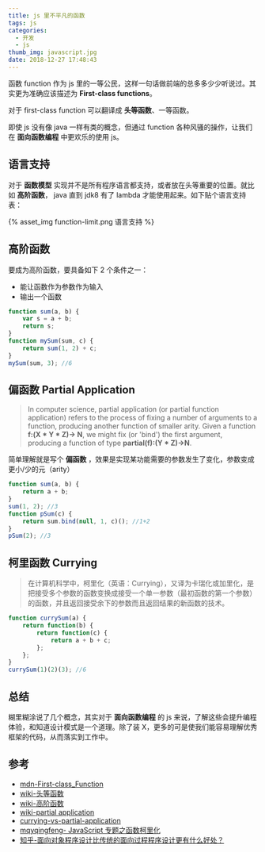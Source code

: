 ```yaml
---
title: js 里不平凡的函数
tags: js
categories:
  - 开发
  - js
thumb_img: javascript.jpg
date: 2018-12-27 17:48:43
---
```



函数 function 作为 js 里的一等公民，这样一句话做前端的总多多少少听说过。其实更为准确应该描述为 **First-class functions**。

对于 first-class function 可以翻译成 **头等函数**、一等函数。

即使 js 没有像 java 一样有类的概念，但通过 function 各种风骚的操作，让我们在 **面向函数编程** 中更欢乐的使用 js。

## 语言支持

对于 **函数模型** 实现并不是所有程序语言都支持，或者放在头等重要的位置。就比如 **高阶函数**， java 直到 jdk8 有了 lambda 才能使用起来。如下贴个语言支持表：

{% asset_img function-limit.png 语言支持 %}

## 高阶函数

要成为高阶函数，要具备如下 2 个条件之一：

-   能让函数作为参数作为输入
-   输出一个函数

```js
function sum(a, b) {
	var s = a + b;
	return s;
}
function mySum(sum, c) {
	return sum(1, 2) + c;
}
mySum(sum, 3); //6
```

## 偏函数 Partial Application

> In computer science, partial application (or partial function application) refers to the process of fixing a number of arguments to a function, producing another function of smaller arity. Given a function **f:(X \* Y \* Z)-> N**, we might fix (or 'bind') the first argument, producing a function of type **partial(f):(Y \* Z)->N**.

简单理解就是写个 **偏函数** ，效果是实现某功能需要的参数发生了变化，参数变成更小/少的元（arity）

```js
function sum(a, b) {
	return a + b;
}
sum(1, 2); //3
function pSum(c) {
	return sum.bind(null, 1, c)(); //1+2
}
pSum(2); //3
```

## 柯里函数 Currying

> 在计算机科学中，柯里化（英语：Currying），又译为卡瑞化或加里化，是把接受多个参数的函数变换成接受一个单一参数（最初函数的第一个参数）的函数，并且返回接受余下的参数而且返回结果的新函数的技术。

```js
function currySum(a) {
	return function(b) {
		return function(c) {
			return a + b + c;
		};
	};
}
currySum(1)(2)(3); //6
```

## 总结

糊里糊涂说了几个概念，其实对于 **面向函数编程** 的 js 来说，了解这些会提升编程体验，和知道设计模式是一个道理。除了装 X，更多的可是使我们能容易理解优秀框架的代码，从而落实到工作中。

## 参考

-   [mdn-First-class_Function](https://developer.mozilla.org/en-US/docs/Glossary/First-class_Function)
-   [wiki-头等函数](https://zh.wikipedia.org/wiki/%E5%A4%B4%E7%AD%89%E5%87%BD%E6%95%B0)
-   [wiki-高阶函数](https://zh.wikipedia.org/wiki/%E9%AB%98%E9%98%B6%E5%87%BD%E6%95%B0)
-   [wiki-partial application](https://en.wikipedia.org/wiki/Partial_application)
-   [currying-vs-partial-application](https://www.datchley.name/currying-vs-partial-application/)
-   [mqyqingfeng-
    JavaScript 专题之函数柯里化](https://github.com/mqyqingfeng/Blog/issues/42)
-   [知乎-面向对象程序设计比传统的面向过程程序设计更有什么好处？](https://www.zhihu.com/question/19729316)
